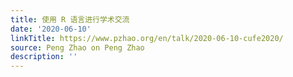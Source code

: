 ```yaml
---
title: 使用 R 语言进行学术交流
date: '2020-06-10'
linkTitle: https://www.pzhao.org/en/talk/2020-06-10-cufe2020/
source: Peng Zhao on Peng Zhao
description: ''
---
```

